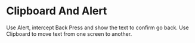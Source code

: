 # Clipboard And Alert
Use Alert, intercept Back Press and show the text to confirm go back.
Use Clipboard to move text from one screen to another.
